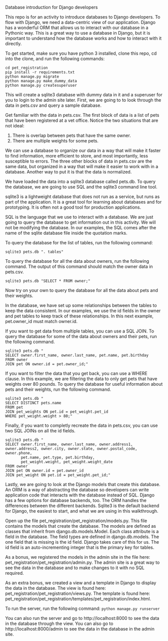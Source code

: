 Database introduction for Django developers

This repo is for an activity to introduce databases to Django developers. To flow with Django, we need a data-centric view of our application. Django has a wonderful ORM that allows us to interact with our database in a Pythonic way. This is a great way to use a database in Django, but it is important to understand how the database works and how to interact with it directly.

To get started, make sure you have python 3 installed, clone this repo, cd into the clone, and run the following commands:
```
cd pet_registration
pip install -r requirements.txt
python manage.py migrate
python manage.py make_dummy_data
python manage.py createsuperuser
```

This will create a sqlite3 database with dummy data in it and a superuser for you to login to the admin site later. First, we are going to to look through the data in pets.csv and query a sample database.

Get familiar with the data in pets.csv. The first block of data is a list of pets that have been registered at a vet office. Notice the two situations that are not ideal:
1. There is overlap between pets that have the same owner.
2. There are multiple weights for some pets.

We can use a database to organize our data in a way that will make it faster to find information, more efficient to store, and most importantly, less susceptible to errors. The three other blocks of data in pets.csv are the same data, but organized in a way that will make it easier to work with in a database. Another way to put it is that the data is normalized.

We have loaded the data into a sqlite3 database called pets.db. To query the database, we are going to use SQL and the sqlite3 command line tool.

sqlite3 is a lightweight database that does not run as a service, but runs as part of the application. It is a great tool for learning about databases and for prototyping. It is often not a good tool for production applications.

SQL is the language that we use to interact with a database. We are just going to query the database to get information out in this activity. We will not be modifying the database. In our examples, the SQL comes after the name of the sqlite database file inside the quotation marks.

To query the database for the list of tables, run the following command:
```
sqlite3 pets.db ". tables"
```

To query the database for all the data about owners, run the following command. The output of this command should match the owner data in pets.csv.
```
sqlite3 pets.db "SELECT * FROM owner;"
```

Now try on your own to query the database for all the data about pets and their weights.

In the database, we have set up some relationships between the tables to keep the data consistent. In our examples, we use the id fields in the owner and pet tables to keep track of these relationships. In this next example, pet.owner_id must match owner.id.

If you want to get data from multiple tables, you can use a SQL JOIN. To query the database for some of the data about owners and their pets, run the following command.
```
sqlite3 pets.db "
SELECT owner.first_name, owner.last_name, pet.name, pet.birthday
FROM owner
JOIN pet ON owner.id = pet.owner_id;"
```

If you want to filter the data that you get back, you can use a WHERE clause. In this example, we are filtering the data to only get pets that have weights over 80 pounds. 
To query the database for useful information about pets and their weights, run the following command.
```
sqlite3 pets.db "
SELECT DISTINCT pets.name
FROM pet
JOIN pet_weights ON pet.id = pet_weight.pet_id
WHERE pet_weight.weight > 80;"
```

Finally, if you want to completly recreate the data in pets.csv, you can use two SQL JOINs on all the id fields. 
```
sqlite3 pets.db "
SELECT owner.first_name, owner.last_name, owner.address1, owner.address2, owner.city, owner.state, owner.postal_code, owner.phone,
       pet.name, pet.type, pet.birthday,
       pet_weight.weight, pet_weight.weight_date
FROM owner
JOIN pet ON owner.id = pet.owner_id
JOIN pet_weight ON pet.id = pet_weight.pet_id;"
```

Lastly, we are going to look at the Django models that create this database. An ORM is a way of abstracting the database so developers can write application code that interacts with the database instead of SQL. Django has a few options for database backends, too. The ORM handles the differences between the different backends. Sqlite3 is the default backend for Django, the easiest to start, and what we are using in this walkthrough.

Open up the file pet_registration/pet_registration/models.py. This file contains the models that create the database. The models are defined as classes that inherit from django.db.models.Model. Each class attribute is a field in the database. The field types are defined in django.db.models. The one field that is missing is the id field. Django takes care of this for us. The id field is an auto-incrementing integer that is the primary key for tables.

As a bonus, we registered the models in the admin site in the file here: pet_registration/pet_registration/admin.py. The admin site is a great way to see the data in the database and to make changes to it with no SQL required.

As an extra bonus, we created a view and a template in Django to display the data in the database. The view is found here: pet_registration/pet_registration/views.py. The template is found here: pet_registration/pet_registration/templates/pet_registration/index.html.

To run the server, run the following command:
```python manage.py runserver```

You can also run the server and go to http://localhost:8000 to see the data in the database through the view.
You can also go to http://localhost:8000/admin to see the data in the database in the admin site.